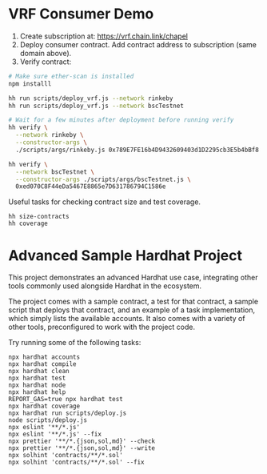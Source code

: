 # VRF Consumer Demo
1. Create subscription at: https://vrf.chain.link/chapel
2. Deploy consumer contract. Add contract address to subscription (same domain above).
3. Verify contract:

```bash
# Make sure ether-scan is installed
npm installl

hh run scripts/deploy_vrf.js --network rinkeby
hh run scripts/deploy_vrf.js --network bscTestnet

# Wait for a few minutes after deployment before running verify
hh verify \
  --network rinkeby \
  --constructor-args \
  ./scripts/args/rinkeby.js 0x789E7FE16b4D9432609403d1D2295cb3E5b4bBf8

hh verify \
  --network bscTestnet \
  --constructor-args ./scripts/args/bscTestnet.js \
  0xed070C8F44eDa5467E8865e7D631786794C1586e
```

Useful tasks for checking contract size and test coverage.
```
hh size-contracts
hh coverage
```

# Advanced Sample Hardhat Project

This project demonstrates an advanced Hardhat use case, integrating other tools commonly used alongside Hardhat in the ecosystem.

The project comes with a sample contract, a test for that contract, a sample script that deploys that contract, and an example of a task implementation, which simply lists the available accounts. It also comes with a variety of other tools, preconfigured to work with the project code.

Try running some of the following tasks:

```shell
npx hardhat accounts
npx hardhat compile
npx hardhat clean
npx hardhat test
npx hardhat node
npx hardhat help
REPORT_GAS=true npx hardhat test
npx hardhat coverage
npx hardhat run scripts/deploy.js
node scripts/deploy.js
npx eslint '**/*.js'
npx eslint '**/*.js' --fix
npx prettier '**/*.{json,sol,md}' --check
npx prettier '**/*.{json,sol,md}' --write
npx solhint 'contracts/**/*.sol'
npx solhint 'contracts/**/*.sol' --fix
```
